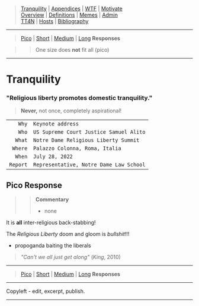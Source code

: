 [  this is a comment. ]::

<link href="styles.css" rel="stylesheet"></link>

> [Tranquility](./Tranquility.md)  | [Appendices](./Appendices-Top/Tranquility-00-Appendices.md)  | [WTF](./Appendices-Top/Tranquility-01-WTF.md)  | [Motivate](./Appendices-Top/Tranquility-02-Motivate.md)  
> [Overview](./Appendices-Top/Tranquility-03-Overview.md)  | [Definitions](./Appendices-Top/Tranquility-04-Definitions.md)  | [Memes](./Appendices-Top/Tranquility-05-Memes.md)  | [Admin](./Appendices-Top/Tranquility-06-Admin.md)  
> [TT4N](./Appendices-Top/Tranquility-07-TT4N.md) | [Hosts](./Appendices-Top/Tranquility-08-Hosts.md) | [Bibliography](./Appendices-Top/Tranquility-99-Bibliography.md)

***

> [Pico](./Tranquility-p.md) | [Short](./Tranquility-s.md) | [Medium](./Tranquility-m.md) | [Long](./Tranquility.md) **Responses**

>> One size does **not** fit all (pico)

***

# Tranquility

### "Religious liberty promotes domestic tranquility."

> **Never,** not once, completely aspirational!

| | |
| ---:|:--- |
| `Why` | `Keynote address` |
| `Who` | `US Supreme Court Justice Samuel Alito` |
| `What` | `Notre Dame Religious Liberty Summit` |
| `Where` | `Palazzo Colonna, Roma, Italia` |
| `When` | `July 28, 2022` |
| `Report` | `Representative, Notre Dame Law School` |

## Pico Response

>> **Commentary**
>>
>> - none

It is **all** inter-religious back-stabbing!

The *Religious Liberty* doom and gloom is *bullshit*!!!

- propoganda baiting the liberals

> *"Can't we all just get along"* (*King*, 2010)
***

> [Pico](./Tranquility-p.md) | [Short](./Tranquility-s.md) | [Medium](./Tranquility-m.md) | [Long](./Tranquility.md) **Responses**

***

Copyleft - edit, excerpt, publish.

***

